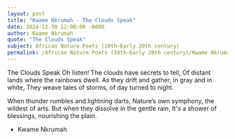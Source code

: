 ```yaml
---
layout: post
title: "Kwame Nkrumah - The Clouds Speak"
date: 2024-12-30 12:00:00 -0000
author: Kwame Nkrumah
quote: "The Clouds Speak"
subject: African Nature Poets (19th–Early 20th century)
permalink: /African Nature Poets (19th–Early 20th century)/Kwame Nkrumah/Kwame Nkrumah - The Clouds Speak
---
```


The Clouds Speak
Oh listen! The clouds have secrets to tell,
Of distant lands where the rainbows dwell.
As they drift and gather, in gray and in white,
They weave tales of storms, of day turned to night.

When thunder rumbles and lightning darts,
Nature’s own symphony, the wildest of arts.
But when they dissolve in the gentle rain,
It's a shower of blessings, nourishing the plain.

- Kwame Nkrumah
